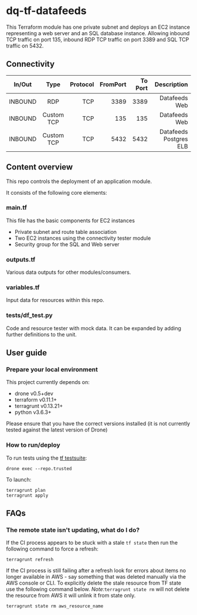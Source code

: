 # dq-tf-datafeeds

This Terraform module has one private subnet and deploys an EC2 instance representing a web server and an SQL database instance. Allowing inbound TCP traffic on port 135, inbound RDP TCP traffic on port 3389 and SQL TCP traffic on 5432.


## Connectivity

| In/Out        | Type           | Protocol | FromPort| To Port | Description |
| ------------- |:-------------:| -----:| -----:|-----:| -----:|
|INBOUND | RDP | TCP |3389 | 3389| Datafeeds Web |
|INBOUND | Custom TCP | TCP | 135 | 135 | Datafeeds Web |
|INBOUND | Custom TCP | TCP | 5432 | 5432 | Datafeeds Postgres ELB |

## Content overview

This repo controls the deployment of an application module.

It consists of the following core elements:

### main.tf

This file has the basic components for EC2 instances
- Private subnet and route table association
- Two EC2 instances using the connectivity tester module
- Security group for the SQL and Web server

### outputs.tf

Various data outputs for other modules/consumers.

### variables.tf

Input data for resources within this repo.

### tests/df_test.py

Code and resource tester with mock data. It can be expanded by adding further definitions to the unit.


## User guide

### Prepare your local environment

This project currently depends on:

* drone v0.5+dev
* terraform v0.11.1+
* terragrunt v0.13.21+
* python v3.6.3+

Please ensure that you have the correct versions installed (it is not currently tested against the latest version of Drone)

### How to run/deploy

To run tests using the [tf testsuite](https://github.com/UKHomeOffice/dq-tf-testsuite):
```shell
drone exec --repo.trusted
```
To launch:
```shell
terragrunt plan
terragrunt apply
```

## FAQs

### The remote state isn't updating, what do I do?

If the CI process appears to be stuck with a stale `tf state` then run the following command to force a refresh:

```
terragrunt refresh
```
If the CI process is still failing after a refresh look for errors about items no longer available in AWS - say something that was deleted manually via the AWS console or CLI.
To explicitly delete the stale resource from TF state use the following command below. *Note:*```terragrunt state rm``` will not delete the resource from AWS it will unlink it from state only.

```shell
terragrunt state rm aws_resource_name
```
